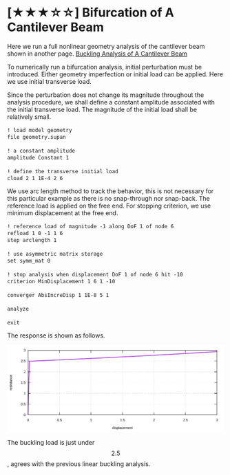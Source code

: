 # [★★★☆☆] Bifurcation of A Cantilever Beam

Here we run a full nonlinear geometry analysis of the cantilever beam shown in another
page. [Buckling Analysis of A Cantilever Beam](../Buckling/buckling-analysis-of-a-cantilever-beam.md)

To numerically run a bifurcation analysis, initial perturbation must be introduced. Either geometry imperfection or
initial load can be applied. Here we use initial transverse load.

Since the perturbation does not change its magnitude throughout the analysis procedure, we shall define a constant
amplitude associated with the initial transverse load. The magnitude of the initial load shall be relatively small.

```
! load model geometry
file geometry.supan

! a constant amplitude
amplitude Constant 1

! define the transverse initial load
cload 2 1 1E-4 2 6
```

We use arc length method to track the behavior, this is not necessary for this particular example as there is no
snap-through nor snap-back. The reference load is applied on the free end. For stopping criterion, we use minimum
displacement at the free end.

```
! reference load of magnitude -1 along DoF 1 of node 6
refload 1 0 -1 1 6
step arclength 1

! use asymmetric matrix storage
set symm_mat 0

! stop analysis when displacement DoF 1 of node 6 hit -10
criterion MinDisplacement 1 6 1 -10

converger AbsIncreDisp 1 1E-8 5 1

analyze

exit
```

The response is shown as follows.

![response](bifurcation-of-a-cantilever-beam.svg)

The buckling load is just under $$2.5$$, agrees with the previous linear buckling analysis.
